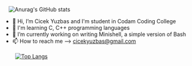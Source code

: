   &ensp;&ensp;![Anurag's GitHub stats](https://github-readme-stats.vercel.app/api?username=cyuzbas&theme=omni&show_icons=true)
- 👋 Hi, I’m Cicek Yuzbas and I'm student in Codam Coding College
- 👀 I'm learning C, C++ programming languages
- 🌱 I’m currently working on writing Minishell, a simple version of Bash
- 📫 How to reach me --> cicekyuzbas@gmail.com <br><br>
 &ensp;[![Top Langs](https://github-readme-stats.vercel.app/api/top-langs/?username=cyuzbas&layout=compact)](https://github.com/anuraghazra/github-readme-stats)
